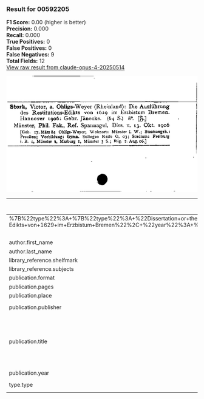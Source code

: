 ### Result for 00592205
**F1 Score:** 0.00 (higher is better)<br>**Precision:** 0.000<br>**Recall:** 0.000<br>**True Positives:** 0<br>**False Positives:** 0<br>**False Negatives:** 9<br>**Total Fields:** 12<br>[View raw result from claude-opus-4-20250514](https://github.com/RISE-UNIBAS/humanities_data_benchmark/blob/main/results/2025-10-01/T0147/request_T0147_00592205.json)

<img src="https://github.com/RISE-UNIBAS/humanities_data_benchmark/blob/main/benchmarks/zettelkatalog/images/00592205.jpg?raw=true" alt="00592205" width="600px">

| Field | Model Response | Ground Truth | Fuzzy Score | Match |
|-------|----------------|--------------|-------------|-------|
| %7B%22type%22%3A+%7B%22type%22%3A+%22Dissertation+or+thesis%22%7D%2C+%22author%22%3A+%7B%22last_name%22%3A+%22Stork%22%2C+%22first_name%22%3A+%22Victor%22%7D%2C+%22publication%22%3A+%7B%22title%22%3A+%22Die+Ausf%C3%BChrung+des+Restitutions-Edikts+von+1629+im+Erzbistum+Bremen%22%2C+%22year%22%3A+%221906%22%2C+%22place%22%3A+%22Hannover%22%2C+%22pages%22%3A+%2264%22%2C+%22publisher%22%3A+%22Gebr.+J%C3%A4necke%22%2C+%22format%22%3A+%228%C2%B0%22%7D%2C+%22library_reference%22%3A+%7B%22shelfmark%22%3A+%22%22%2C+%22subjects%22%3A+%22%22%7D%7D</parameter>
</invoke> | None | None | 1.000 | ✅ |
| author.first_name | None | Victor | 0.000 | ❌ |
| author.last_name | None | Stork | 0.000 | ❌ |
| library_reference.shelfmark | None | None | 1.000 | ✅ |
| library_reference.subjects | None | None | 1.000 | ✅ |
| publication.format | None | 8° | 0.000 | ❌ |
| publication.pages | None | 64 | 0.000 | ❌ |
| publication.place | None | Hannover | 0.000 | ❌ |
| publication.publisher | None | Gebr. Jänecke | 0.000 | ❌ |
| publication.title | None | Die Ausführung des Restitutions-Edikts von 1629 im Erzbistum Bremen | 0.000 | ❌ |
| publication.year | None | 1906 | 0.000 | ❌ |
| type.type | None | Dissertation or thesis | 0.000 | ❌ |
